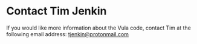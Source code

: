 # Contact Tim Jenkin
If you would like more information about the Vula code, contact Tim at the following email address:
tjenkin@protonmail.com
